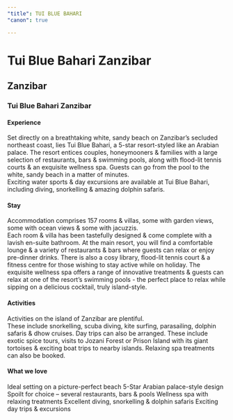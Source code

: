 ```yaml
---
"title": TUI BLUE BAHARI
"canon": true

---
```


# Tui Blue Bahari Zanzibar
## Zanzibar
### Tui Blue Bahari Zanzibar

#### Experience
Set directly on a breathtaking white, sandy beach on Zanzibar’s secluded northeast coast, lies Tui Blue Bahari, a 5-star resort-styled like an Arabian palace.
The resort entices couples, honeymooners &amp; families with a large selection of restaurants, bars &amp; swimming pools, along with flood-lit tennis courts &amp; an exquisite wellness spa.
Guests can go from the pool to the white, sandy beach in a matter of minutes.  
Exciting water sports &amp; day excursions are available at Tui Blue Bahari, including diving, snorkelling &amp; amazing dolphin safaris.

#### Stay
Accommodation comprises 157 rooms &amp; villas, some with garden views, some with ocean views &amp; some with jacuzzis.  
Each room &amp; villa has been tastefully designed &amp; come complete with a lavish en-suite bathroom.
At the main resort, you will find a comfortable lounge &amp; a variety of restaurants &amp; bars where guests can relax or enjoy pre-dinner drinks.  There is also a cosy library, flood-lit tennis court &amp; a fitness centre for those wishing to stay active while on holiday.
The exquisite wellness spa offers a range of innovative treatments &amp; guests can relax at one of the resort’s swimming pools - the perfect place to relax while sipping on a delicious cocktail, truly island-style.

#### Activities
Activities on the island of Zanzibar are plentiful.  
These include snorkelling, scuba diving, kite surfing, parasailing, dolphin safaris &amp; dhow cruises. 
Day trips can also be arranged.  These include exotic spice tours, visits to Jozani Forest or Prison Island with its giant tortoises &amp; exciting boat trips to nearby islands.
Relaxing spa treatments can also be booked.


#### What we love
Ideal setting on a picture-perfect beach
5-Star Arabian palace-style design
Spoilt for choice – several restaurants, bars &amp; pools
Wellness spa with relaxing treatments
Excellent diving, snorkelling &amp; dolphin safaris
Exciting day trips &amp; excursions